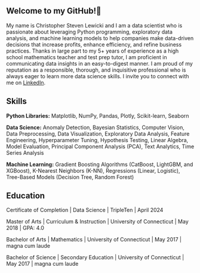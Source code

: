 ## Welcome to my GitHub!👋

My name is Christopher Steven Lewicki and I am a data scientist who is passionate about leveraging Python programming, exploratory data analysis, and machine learning models to help companies make data-driven decisions that increase profits, enhance efficiency, and refine business practices. Thanks in large part to my 5+ years of experience as a high school mathematics teacher and test prep tutor, I am proficient in communicating data insights in an easy-to-digest manner. I am proud of my reputation as a responsible, thorough, and inquisitive professional who is always eager to learn more data science skills. I invite you to connect with me on [LinkedIn](https://www.linkedin.com/in/christopherslewicki/).

## Skills

**Python Libraries:** Matplotlib, NumPy, Pandas, Plotly, Scikit-learn, Seaborn

**Data Science:** Anomaly Detection, Bayesian Statistics, Computer Vision, Data Preprocessing, Data Visualization, Exploratory Data Analysis, Feature Engineering, Hyperparameter Tuning, Hypothesis Testing, Linear Algebra, Model Evaluation, Principal Component Analysis (PCA), Text Analytics, Time Series Analysis

**Machine Learning:** Gradient Boosting Algorithms (CatBoost, LightGBM, and XGBoost), K-Nearest Neighbors (K-NN), Regressions (Linear, Logistic), Tree-Based Models (Decision Tree, Random Forest)

## **Education**

Certificate of Completion | Data Science | TripleTen | April 2024

Master of Arts | Curriculum & Instruction | University of Connecticut | May 2018 | GPA: 4.0

Bachelor of Arts | Mathematics | University of Connecticut | May 2017 | magna cum laude

Bachelor of Science | Secondary Education | University of Connecticut | May 2017 | magna cum laude

<!--
**ChStLeGitHub/ChStLeGitHub** is a ✨ _special_ ✨ repository because its `README.md` (this file) appears on your GitHub profile.

Here are some ideas to get you started:

- 🔭 I’m currently working on ...
- 🌱 I’m currently learning ...
- 👯 I’m looking to collaborate on ...
- 🤔 I’m looking for help with ...
- 💬 Ask me about ...
- 📫 How to reach me: ...
- 😄 Pronouns: ...
- ⚡ Fun fact: ...
-->
